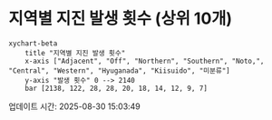 # 지역별 지진 발생 횟수 (상위 10개)

```mermaid
xychart-beta
    title "지역별 지진 발생 횟수"
    x-axis ["Adjacent", "Off", "Northern", "Southern", "Noto,", "Central", "Western", "Hyuganada", "Kiisuido", "미분류"]
    y-axis "발생 횟수" 0 --> 2140
    bar [2138, 122, 28, 28, 20, 18, 14, 12, 9, 7]
```

업데이트 시간: 2025-08-30 15:03:49
